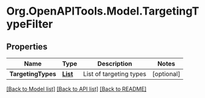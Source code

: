 # Org.OpenAPITools.Model.TargetingTypeFilter

## Properties

Name | Type | Description | Notes
------------ | ------------- | ------------- | -------------
**TargetingTypes** | [**List<AdsAnalyticsTargetingType>**](AdsAnalyticsTargetingType.md) | List of targeting types | [optional] 

[[Back to Model list]](../README.md#documentation-for-models) [[Back to API list]](../README.md#documentation-for-api-endpoints) [[Back to README]](../README.md)

